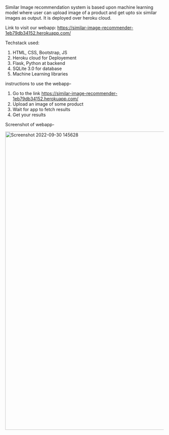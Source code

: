 Similar Image recommendation system is based upon machine learning model where user can upload image of a product and get upto six similar images as output.
It is deployed over heroku cloud.

Link to visit our webapp: https://similar-image-recommender-1eb79db34152.herokuapp.com/

Techstack used:

1. HTML, CSS, Bootstrap, JS
2. Heroku cloud for Deployement
3. Flask, Python at backend
4. SQLite 3.0 for database
5. Machine Learning libraries

instructions to use the webapp-

1. Go to the link https://similar-image-recommender-1eb79db34152.herokuapp.com/
2. Upload an image of some product
3. Wait for app to fetch results
4. Get your results

Screenshot of webapp-

<img width="949" alt="Screenshot 2022-09-30 145628" src="https://user-images.githubusercontent.com/73304623/193239573-04a7d21c-6325-4e0d-badb-6156e8a18775.png">
